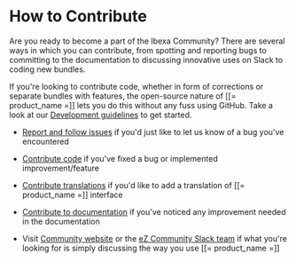 # How to Contribute

Are you ready to become a part of the Ibexa Community? There are several ways in which you can contribute, from spotting and reporting bugs to committing to the documentation to discussing innovative uses on Slack to coding new bundles.

If you're looking to contribute code, whether in form of corrections or separate bundles with features, the open-source nature of [[= product_name =]] lets you do this without any fuss using GitHub. Take a look at our [Development guidelines](development_guidelines.md) to get started.

- [Report and follow issues](report_follow_issues.md) if you'd just like to let us know of a bug you've encountered

- [Contribute code](code.md) if you've fixed a bug or implemented improvement/feature

- [Contribute translations](translations.md) if you'd like to add a translation of [[= product_name =]] interface

- [Contribute to documentation](documentation.md) if you've noticed any improvement needed in the documentation

- Visit [Community website](http://share.ez.no) or the [eZ Community Slack team](https://ezcommunity.slack.com/) if what you're looking for is simply discussing the way you use [[= product_name =]]
 
